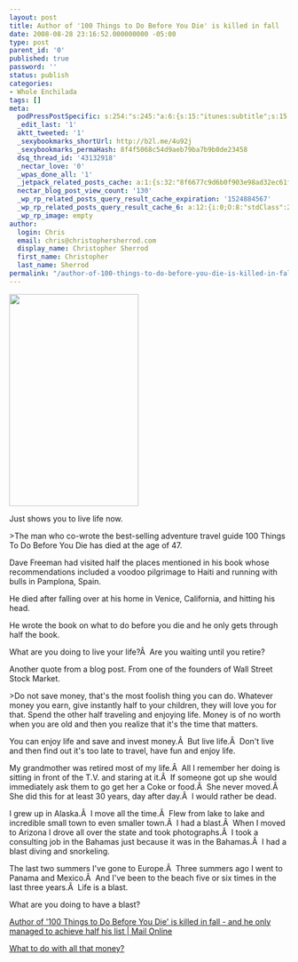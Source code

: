 ```yaml
---
layout: post
title: Author of '100 Things to Do Before You Die' is killed in fall
date: 2008-08-28 23:16:52.000000000 -05:00
type: post
parent_id: '0'
published: true
password: ''
status: publish
categories:
- Whole Enchilada
tags: []
meta:
  podPressPostSpecific: s:254:"s:245:"a:6:{s:15:"itunes:subtitle";s:15:"##PostExcerpt##";s:14:"itunes:summary";s:15:"##PostExcerpt##";s:15:"itunes:keywords";s:17:"##WordPressCats##";s:13:"itunes:author";s:10:"##Global##";s:15:"itunes:explicit";s:2:"No";s:12:"itunes:block";s:2:"No";}";";
  _edit_last: '1'
  aktt_tweeted: '1'
  _sexybookmarks_shortUrl: http://b2l.me/4u92j
  _sexybookmarks_permaHash: 8f4f5068c54d9aeb79ba7b9b0de23458
  dsq_thread_id: '43132918'
  _nectar_love: '0'
  _wpas_done_all: '1'
  _jetpack_related_posts_cache: a:1:{s:32:"8f6677c9d6b0f903e98ad32ec61f8deb";a:2:{s:7:"expires";i:1501472754;s:7:"payload";a:3:{i:0;a:1:{s:2:"id";i:234;}i:1;a:1:{s:2:"id";i:615;}i:2;a:1:{s:2:"id";i:33;}}}}
  nectar_blog_post_view_count: '130'
  _wp_rp_related_posts_query_result_cache_expiration: '1524884567'
  _wp_rp_related_posts_query_result_cache_6: a:12:{i:0;O:8:"stdClass":2:{s:7:"post_id";s:4:"6726";s:5:"score";s:18:"28.792062137265123";}i:1;O:8:"stdClass":2:{s:7:"post_id";s:3:"214";s:5:"score";s:17:"23.25825248031707";}i:2;O:8:"stdClass":2:{s:7:"post_id";s:3:"746";s:5:"score";s:17:"22.07382893502587";}i:3;O:8:"stdClass":2:{s:7:"post_id";s:3:"681";s:5:"score";s:17:"21.79226630203005";}i:4;O:8:"stdClass":2:{s:7:"post_id";s:4:"8352";s:5:"score";s:14:"21.39366423738";}i:5;O:8:"stdClass":2:{s:7:"post_id";s:4:"1766";s:5:"score";s:17:"21.12435046683014";}i:6;O:8:"stdClass":2:{s:7:"post_id";s:3:"143";s:5:"score";s:18:"18.222684702318016";}i:7;O:8:"stdClass":2:{s:7:"post_id";s:2:"26";s:5:"score";s:18:"17.047111372502588";}i:8;O:8:"stdClass":2:{s:7:"post_id";s:3:"157";s:5:"score";s:18:"16.551439044665454";}i:9;O:8:"stdClass":2:{s:7:"post_id";s:4:"2082";s:5:"score";s:18:"16.213129906387646";}i:10;O:8:"stdClass":2:{s:7:"post_id";s:3:"860";s:5:"score";s:18:"16.213129906387646";}i:11;O:8:"stdClass":2:{s:7:"post_id";s:3:"241";s:5:"score";s:18:"15.789894053545956";}}
  _wp_rp_image: empty
author:
  login: Chris
  email: chris@christophersherrod.com
  display_name: Christopher Sherrod
  first_name: Christopher
  last_name: Sherrod
permalink: "/author-of-100-things-to-do-before-you-die-is-killed-in-fall/"
---
```

<p><img class="alignright" src="{{ site.baseurl }}/posts/2008/08/article-1049432-026c84f900000578-142_233x382.jpg" alt="" width="233" height="382" /></p>
<p>Just shows you to live life now.</p>
>The man who co-wrote the best-selling adventure travel guide 100 Things To Do Before You Die has died at the age of 47.</p>
<p>Dave Freeman had visited half the places mentioned in his book whose recommendations included a voodoo pilgrimage to Haiti and running with bulls in Pamplona, Spain.</p>
<p>He died after falling over at his home in Venice, California, and hitting his head.</p></blockquote>
<p>He wrote the book on what to do before you die and he only gets through half the book.</p>
<p>What are you doing to live your life?Â  Are you waiting until you retire?</p>
<p>Another quote from a blog post. From one of the founders of Wall Street Stock Market.</p>
>Do not save money, that's the most foolish thing you can do. Whatever money you earn, give instantly half to your children, they will love you for that. Spend the other half traveling and enjoying life. Money is of no worth when you are old and then you realize that it's the time that matters.</p></blockquote>
<p>You can enjoy life and save and invest money.Â  But live life.Â  Don't live and then find out it's too late to travel, have fun and enjoy life.</p>
<p>My grandmother was retired most of my life.Â  All I remember her doing is sitting in front of the T.V. and staring at it.Â  If someone got up she would immediately ask them to go get her a Coke or food.Â  She never moved.Â  She did this for at least 30 years, day after day.Â  I would rather be dead.</p>
<p>I grew up in Alaska.Â  I move all the time.Â  Flew from lake to lake and incredible small town to even smaller town.Â  I had a blast.Â  When I moved to Arizona I drove all over the state and took photographs.Â  I took a consulting job in the Bahamas just because it was in the Bahamas.Â  I had a blast diving and snorkeling.</p>
<p>The last two summers I've gone to Europe.Â  Three summers ago I went to Panama and Mexico.Â  And I've been to the beach five or six times in the last three years.Â  Life is a blast.</p>
<p>What are you doing to have a blast?</p>
<p><a href="http://www.dailymail.co.uk/news/worldnews/article-1049432/Author-100-Things-Do-Before-You-Die-killed-fall--managed-achieve-half-list.html" rel="nofollow">Author of '100 Things to Do Before You Die' is killed in fall - and he only managed to achieve half his list | Mail Online</a></p>
<p><a href="http://www.prelovac.com/vladimir/what-to-do-with-all-that-money" rel="nofollow">What to do with all that money?</a></p>
